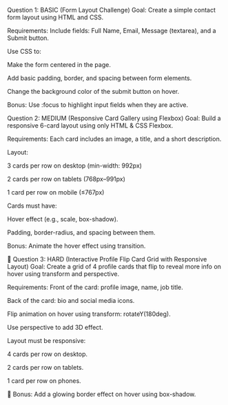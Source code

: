 Question 1: BASIC (Form Layout Challenge)
Goal: Create a simple contact form layout using HTML and CSS.

Requirements:
Include fields: Full Name, Email, Message (textarea), and a Submit button.

Use CSS to:

Make the form centered in the page.

Add basic padding, border, and spacing between form elements.

Change the background color of the submit button on hover.

Bonus: Use :focus to highlight input fields when they are active.

Question 2: MEDIUM (Responsive Card Gallery using Flexbox)
Goal: Build a responsive 6-card layout using only HTML & CSS Flexbox.

Requirements:
Each card includes an image, a title, and a short description.

Layout:

3 cards per row on desktop (min-width: 992px)

2 cards per row on tablets (768px–991px)

1 card per row on mobile (≤767px)

Cards must have:

Hover effect (e.g., scale, box-shadow).

Padding, border-radius, and spacing between them.

Bonus: Animate the hover effect using transition.

🔴 Question 3: HARD (Interactive Profile Flip Card Grid with Responsive Layout)
Goal: Create a grid of 4 profile cards that flip to reveal more info on hover using transform and perspective.

Requirements:
Front of the card: profile image, name, job title.

Back of the card: bio and social media icons.

Flip animation on hover using transform: rotateY(180deg).

Use perspective to add 3D effect.

Layout must be responsive:

4 cards per row on desktop.

2 cards per row on tablets.

1 card per row on phones.

📝 Bonus: Add a glowing border effect on hover using box-shadow.
